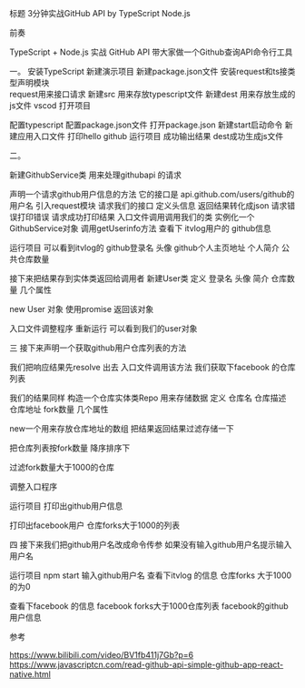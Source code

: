 

标题 3分钟实战GitHub API by TypeScript Node.js

前奏

TypeScript + Node.js 实战 GitHub API
带大家做一个Github查询API命令行工具

一。
安装TypeScript
新建演示项目
新建package.json文件
安装request和ts接类型声明模块  
request用来接口请求
新建src 用来存放typescript文件
新建dest 用来存放生成的js文件
vscod 打开项目

配置typescript
配置package.json文件
打开package.json 新建start启动命令
新建应用入口文件 打印hello github
运行项目
成功输出结果
dest成功生成js文件

二。

新建GithubService类 用来处理githubapi 的请求

声明一个请求github用户信息的方法
它的接口是 api.github.com/users/github的用户名
引入request模块
请求我们的接口
定义头信息
返回结果转化成json
请求错误打印错误
请求成功打印结果
入口文件调用调用我们的类
实例化一个GithubService对象
调用getUserinfo方法
查看下 itvlog用户的 github信息

运行项目
可以看到itvlog的
github登录名
头像
github个人主页地址
个人简介
公共仓库数量


接下来把结果存到实体类返回给调用者
新建User类
定义 登录名 头像 简介 仓库数量 几个属性

new User 对象
使用promise 返回该对象

入口文件调整程序
重新运行
可以看到我们的user对象

三
接下来声明一个获取github用户仓库列表的方法

我们把响应结果先resolve 出去
入口文件调用该方法
我们获取下facebook 的仓库列表

我们的结果同样
构造一个仓库实体类Repo 用来存储数据
定义 仓库名 仓库描述 仓库地址  fork数量 几个属性

new一个用来存放仓库地址的数组
把结果返回结果过滤存储一下

把仓库列表按fork数量 降序排序下

过滤fork数量大于1000的仓库

调整入口程序

运行项目
打印出github用户信息

打印出facebook用户 仓库forks大于1000的列表

四
接下来我们把github用户名改成命令传参
如果没有输入github用户名提示输入用户名

运行项目
npm start 输入github用户名
查看下itvlog 的信息
仓库forks 大于1000的为0

查看下facebook 的信息
facebook forks大于1000仓库列表
facebook的github用户信息



参考

https://www.bilibili.com/video/BV1fb411j7Gb?p=6
https://www.javascriptcn.com/read-github-api-simple-github-app-react-native.html
